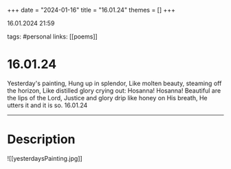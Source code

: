 +++
date = "2024-01-16"
title = "16.01.24"
themes = []
+++

16.01.2024 21:59

tags: #personal
links: [[poems]]

# 16.01.24

Yesterday's painting,
Hung up in splendor,
Like molten beauty, steaming off the horizon,
Like distilled glory crying out:
Hosanna! Hosanna!
Beautiful are the lips of the Lord,
Justice and glory drip like honey on His breath,
He utters it and it is so.
16.01.24

---

# Description

![[yesterdaysPainting.jpg]]
